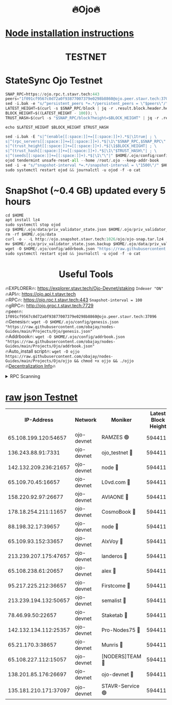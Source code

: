 <h1 align="center"> 🔥Ojo🔥</h1>

[Node installation instructions](https://github.com/obajay/nodes-Guides/tree/main/Projects/Ojo)
=

<h1 align="center"> TESTNET</h1>

# StateSync Ojo Testnet
```python
SNAP_RPC=https://ojo.rpc.t.stavr.tech:443
peers="1f091cf9567c0d72a0f93877007379e0298b8860@ojo.peer.stavr.tech:37096"
sed -i.bak -e "s/^persistent_peers *=.*/persistent_peers = \"$peers\"/" $HOME/.ojo/config/config.toml
LATEST_HEIGHT=$(curl -s $SNAP_RPC/block | jq -r .result.block.header.height); \
BLOCK_HEIGHT=$((LATEST_HEIGHT - 100)); \
TRUST_HASH=$(curl -s "$SNAP_RPC/block?height=$BLOCK_HEIGHT" | jq -r .result.block_id.hash)

echo $LATEST_HEIGHT $BLOCK_HEIGHT $TRUST_HASH

sed -i.bak -E "s|^(enable[[:space:]]+=[[:space:]]+).*$|\1true| ; \
s|^(rpc_servers[[:space:]]+=[[:space:]]+).*$|\1\"$SNAP_RPC,$SNAP_RPC\"| ; \
s|^(trust_height[[:space:]]+=[[:space:]]+).*$|\1$BLOCK_HEIGHT| ; \
s|^(trust_hash[[:space:]]+=[[:space:]]+).*$|\1\"$TRUST_HASH\"| ; \
s|^(seeds[[:space:]]+=[[:space:]]+).*$|\1\"\"|" $HOME/.ojo/config/config.toml
ojod tendermint unsafe-reset-all --home /root/.ojo --keep-addr-book
sed -i -e "s/^snapshot-interval *=.*/snapshot-interval = \"1500\"/" $HOME/.ojo/config/app.toml
sudo systemctl restart ojod && journalctl -u ojod -f -o cat
```
# SnapShot (~0.4 GB) updated every 5 hours
```python
cd $HOME
apt install lz4
sudo systemctl stop ojod
cp $HOME/.ojo/data/priv_validator_state.json $HOME/.ojo/priv_validator_state.json.backup
rm -rf $HOME/.ojo/data
curl -o - -L http://ojo.snapshot.stavr.tech:1026/ojo/ojo-snap.tar.lz4 | lz4 -c -d - | tar -x -C $HOME/.ojo --strip-components 2
mv $HOME/.ojo/priv_validator_state.json.backup $HOME/.ojo/data/priv_validator_state.json
wget -O $HOME/.ojo/config/addrbook.json "https://raw.githubusercontent.com/obajay/nodes-Guides/main/Projects/Ojo/addrbook.json"
sudo systemctl restart ojod && journalctl -u ojod -f -o cat
```
 <h1 align="center"> Useful Tools</h1>

🔥EXPLORER🔥:        https://explorer.stavr.tech/Ojo-Devnet/staking        `Indexer "ON"` \
🔥API🔥:                     https://ojo.api.t.stavr.tech \
🔥RPC🔥:                    https://ojo.rpc.t.stavr.tech:443              `Snapshot-interval = 100` \
🔥gRPC🔥:                  http://ojo.grpc.t.stavr.tech:7729 \
🔥peer🔥:                   `1f091cf9567c0d72a0f93877007379e0298b8860@ojo.peer.stavr.tech:37096` \
🔥Genesis🔥:    ```wget -O $HOME/.ojo/config/genesis.json "https://raw.githubusercontent.com/obajay/nodes-Guides/main/Projects/Ojo/genesis.json"``` \
🔥Addrbook🔥:    ```wget -O $HOME/.ojo/config/addrbook.json "https://raw.githubusercontent.com/obajay/nodes-Guides/main/Projects/Ojo/addrbook.json"``` \
🔥Auto_install script🔥: ```wget -O ojjo https://raw.githubusercontent.com/obajay/nodes-Guides/main/Projects/Ojo/ojjo && chmod +x ojjo && ./ojjo``` \
🔥[Decentralization Info](https://github.com/obajay/StateSync-snapshots/tree/main/Projects/Ojo/Decentralization)🔥



<details>
<summary>RPC Scanning</summary>

<h2 align="center"> We scan nodes in real time every 4 hours. And we provide the final result of RPC endpoints.
We cannot influence the operation of these nodes in any way. </h2>


```python
If Voting Power is higher than 0 --> then the Node is a validator of the network and may be subject to attack and be a potential threat to the chain.
```
```python
We marked such validators with a red symbol
```

</details>

[raw json Testnet](https://rpc-check.ojot.stavr.tech/ojot/rpc-ojot-result.json)
=


<table><tr><th>IP-Address</th><th>Network</th><th>Moniker</th><th>Latest Block Height</th><th>Earliest Block Height</th><th>Catching Up</th><th>Tx Index</th><th>Voting Power</th><th>Scan Time</th></tr><tr><td>65.108.199.120:54657</td><td>ojo-devnet</td><td>RAMZES 🟢</td><td>5944114</td><td>306156</td><td>False</td><td>on</td><td>0</td><td>2024-03-18T20:41:32.849499573UTC</td></tr><tr><td>136.243.88.91:7331</td><td>ojo-devnet</td><td>ojo_testnet 🔴</td><td>5944115</td><td>308845</td><td>False</td><td>on</td><td>1000</td><td>2024-03-18T20:41:40.644021197UTC</td></tr><tr><td>142.132.209.236:21657</td><td>ojo-devnet</td><td>node 🔴</td><td>5944117</td><td>350001</td><td>False</td><td>on</td><td>1999</td><td>2024-03-18T20:41:51.936186485UTC</td></tr><tr><td>65.109.70.45:16657</td><td>ojo-devnet</td><td>L0vd.com 🔴</td><td>5944118</td><td>695918</td><td>False</td><td>off</td><td>998</td><td>2024-03-18T20:41:57.472010656UTC</td></tr><tr><td>158.220.92.97:26677</td><td>ojo-devnet</td><td>AVIAONE 🔴</td><td>5944117</td><td>2754001</td><td>False</td><td>on</td><td>19926</td><td>2024-03-18T20:41:49.169404682UTC</td></tr><tr><td>178.18.254.211:11657</td><td>ojo-devnet</td><td>CosmoBook 🔴</td><td>5944117</td><td>4392001</td><td>False</td><td>off</td><td>1047</td><td>2024-03-18T20:41:52.209485960UTC</td></tr><tr><td>88.198.32.17:39657</td><td>ojo-devnet</td><td>node 🔴</td><td>5944118</td><td>4710001</td><td>False</td><td>on</td><td>108427</td><td>2024-03-18T20:41:54.461096160UTC</td></tr><tr><td>65.109.93.152:33657</td><td>ojo-devnet</td><td>AlxVoy 🔴</td><td>5944117</td><td>4943001</td><td>False</td><td>on</td><td>6350855</td><td>2024-03-18T20:41:51.709259361UTC</td></tr><tr><td>213.239.207.175:47657</td><td>ojo-devnet</td><td>landeros 🔴</td><td>5944117</td><td>4967924</td><td>False</td><td>off</td><td>11083</td><td>2024-03-18T20:41:49.374746936UTC</td></tr><tr><td>65.108.238.61:20657</td><td>ojo-devnet</td><td>alex 🔴</td><td>5944114</td><td>5131001</td><td>False</td><td>on</td><td>11359</td><td>2024-03-18T20:41:32.535864433UTC</td></tr><tr><td>95.217.225.212:36657</td><td>ojo-devnet</td><td>Firstcome 🔴</td><td>5944115</td><td>5251946</td><td>False</td><td>on</td><td>13566</td><td>2024-03-18T20:41:38.417044564UTC</td></tr><tr><td>213.239.194.132:50657</td><td>ojo-devnet</td><td>semalist 🔴</td><td>5944114</td><td>5540522</td><td>False</td><td>on</td><td>21037</td><td>2024-03-18T20:41:33.118380069UTC</td></tr><tr><td>78.46.99.50:22657</td><td>ojo-devnet</td><td>Staketab 🔴</td><td>5944118</td><td>5668501</td><td>False</td><td>on</td><td>1276</td><td>2024-03-18T20:41:57.701101539UTC</td></tr><tr><td>142.132.134.112:25357</td><td>ojo-devnet</td><td>Pro-Nodes75 🔴</td><td>5944114</td><td>5844114</td><td>False</td><td>on</td><td>24651</td><td>2024-03-18T20:41:35.747955390UTC</td></tr><tr><td>65.21.170.3:38657</td><td>ojo-devnet</td><td>Munris 🔴</td><td>5944115</td><td>5844115</td><td>False</td><td>off</td><td>20123</td><td>2024-03-18T20:41:38.112038505UTC</td></tr><tr><td>65.108.227.112:15057</td><td>ojo-devnet</td><td>[NODERS]TEAM 🔴</td><td>5944118</td><td>5844118</td><td>False</td><td>off</td><td>9999</td><td>2024-03-18T20:41:56.875229203UTC</td></tr><tr><td>138.201.85.176:26697</td><td>ojo-devnet</td><td>ojo-devnet 🔴</td><td>5944118</td><td>5844118</td><td>False</td><td>on</td><td>1000024000</td><td>2024-03-18T20:41:57.171726115UTC</td></tr><tr><td>135.181.210.171:37097</td><td>ojo-devnet</td><td>STAVR-Service 🟢</td><td>5944114</td><td>5941501</td><td>False</td><td>on</td><td>0</td><td>2024-03-18T20:41:33.476679775UTC</td></tr></table>
